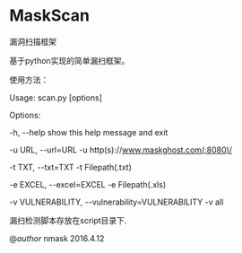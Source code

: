# MaskScan
漏洞扫描框架


基于python实现的简单漏扫框架。

使用方法：</br>

Usage: scan.py [options]</br>

Options:</br>

  -h, --help            show this help message and exit</br>
  
  -u URL, --url=URL     -u http(s)://www.maskghost.com(:8080)/</br>
  
  -t TXT, --txt=TXT     -t Filepath(.txt)</br>
  
  -e EXCEL, --excel=EXCEL   -e Filepath(.xls)</br>
  
  -v VULNERABILITY, --vulnerability=VULNERABILITY   -v all</br>
  
漏扫检测脚本存放在script目录下.

@_author_   nmask   2016.4.12

